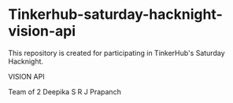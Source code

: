 # Tinkerhub-saturday-hacknight-vision-api

This repository is created for participating in TinkerHub's Saturday Hacknight.

VISION API

Team of 2
Deepika S R
J Prapanch
